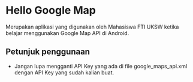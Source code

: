 # Hello Google Map
Merupakan aplikasi yang digunakan oleh Mahasiswa FTI UKSW ketika belajar menggunakan Google Map API di Android.

## Petunjuk penggunaan
- Jangan lupa mengganti API Key yang ada di file google_maps_api.xml dengan API Key yang sudah kalian buat.